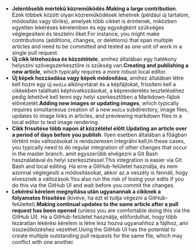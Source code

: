  - <span data-ttu-id="a7c21-101">**Jelentősebb mértékű közreműködés**.</span><span class="sxs-lookup"><span data-stu-id="a7c21-101">**Making a large contribution**.</span></span> <span data-ttu-id="a7c21-102">Ezek többek között olyan közreműködések lehetnek (például új tartalom, módosítás vagy törlés), amelyek több cikket is érintenek, miközben egyetlen lekéréses kérelemben és egy egységként szükséges véglegesíteni és tesztelni őket.</span><span class="sxs-lookup"><span data-stu-id="a7c21-102">For instance, you might make contributions (additions, changes, or deletions) that span multiple articles and need to be committed and tested as one unit of work in a single pull request.</span></span> 
 - <span data-ttu-id="a7c21-103">**Új cikk létrehozása és közzététele**, amihez általában egy hatékony helyszíni szövegszerkesztőre is szükség van.</span><span class="sxs-lookup"><span data-stu-id="a7c21-103">**Creating and publishing a new article**, which typically requires a more robust local editor.</span></span> 
 - <span data-ttu-id="a7c21-104">**Új képek hozzáadása vagy képek módosítása**, amihez általában létre kell hozni egy új `media` alkönyvtárat és a képfájlokat, frissíteni kell a cikkekben található képhivatkozásokat, a képrenderelés teszteléséhez pedig lehetővé kell tenni egy helyi szerkesztőben a Markdown-fájlok előnézetét.</span><span class="sxs-lookup"><span data-stu-id="a7c21-104">**Adding new images or updating images**, which typically requires simultaneous creation of a new `media` subdirectory, image files, updates to image links in articles, and previewing markdown files in a local editor to test image rendering.</span></span>
 - <span data-ttu-id="a7c21-105">**Cikk frissítése több napon át közzététel előtt**.</span><span class="sxs-lookup"><span data-stu-id="a7c21-105">**Updating an article over a period of days before you publish**.</span></span> <span data-ttu-id="a7c21-106">Ilyen esetben általában a főágban történt más változásokat is rendszeresen integrálni kell,</span><span class="sxs-lookup"><span data-stu-id="a7c21-106">In these cases, you typically need to do regular integration of other changes that occur in the master branch.</span></span> <span data-ttu-id="a7c21-107">amit egyszerűbb elvégezni a Git Bash használatával és helyi szerkesztéssel.</span><span class="sxs-lookup"><span data-stu-id="a7c21-107">This integration is easier via Git Bash and local editing.</span></span> <span data-ttu-id="a7c21-108">Ha erre a GitHub-felületet használja, és nem azonnal véglegesíti a módosításokat, akkor az a veszély is fennáll, hogy elvesznek a változások.</span><span class="sxs-lookup"><span data-stu-id="a7c21-108">You also run the risk of losing your edits if you do this via the GitHub UI and wait before you commit the changes.</span></span>
 - <span data-ttu-id="a7c21-109">**Lekérési kérelem megnyitása után ugyanannak a cikknek a folyamatos frissítése** (kivéve, ha ezt el tudja végezni a GitHub-felülettel).</span><span class="sxs-lookup"><span data-stu-id="a7c21-109">**Making continual updates to the same article after a pull request has been opened** (unless you are comfortable doing this via the GitHub UI).</span></span> <span data-ttu-id="a7c21-110">Ha a GitHub-felületet használja, előfordulhat, hogy több lezáratlan lekérési kérelem is létre lesz hozva ugyanahhoz a fájlhoz, ami összeütközéshez vezethet.</span><span class="sxs-lookup"><span data-stu-id="a7c21-110">Using the GitHub UI has the potential to create multiple outstanding pull requests for the same file, which may conflict with one another.</span></span> 